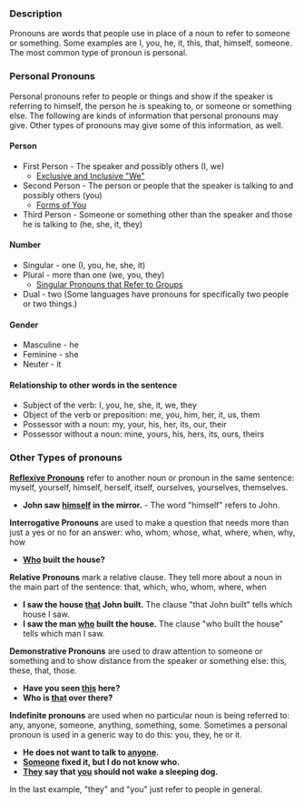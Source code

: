 

### Description

Pronouns are words that people use in place of a noun to refer to someone or something. Some examples are I, you, he, it, this, that, himself, someone. The most common type of pronoun is personal. 

### Personal Pronouns

Personal pronouns refer to people or things and show if the speaker is referring to himself, the person he is speaking to, or someone or something else. The following are kinds of information that personal pronouns may give. Other types of pronouns may give some of this information, as well.

#### Person

* First Person - The speaker and possibly others  (I, we)
    * [Exclusive and Inclusive "We"](../figs-exclusive/01.md)
* Second Person - The person or people that the speaker is talking to and possibly others  (you) 
    * [Forms of You](../figs-you/01.md)
* Third Person - Someone or something other than the speaker and those he is talking to (he, she, it, they)

#### Number

* Singular - one  (I, you, he, she, it) 
* Plural - more than one  (we, you, they)
    * [Singular Pronouns that Refer to Groups](../figs-youcrowd/01.md) 
* Dual - two (Some languages have pronouns for specifically two people or two things.)

#### Gender

* Masculine - he
* Feminine - she
* Neuter - it

#### Relationship to other words in the sentence

* Subject of the verb: I, you, he, she, it, we, they
* Object of the verb or preposition: me, you, him, her, it, us, them
* Possessor with a noun: my, your, his, her, its, our, their
* Possessor without a noun: mine, yours, his, hers, its, ours, theirs

### Other Types of pronouns

**[Reflexive Pronouns](../figs-rpronouns/01.md)** refer to another noun or pronoun in the same sentence: myself, yourself, himself, herself, itself, ourselves, yourselves, themselves.

* **John saw <u>himself</u> in the mirror.** - The word "himself" refers to John.

**Interrogative Pronouns** are used to make a question that needs more than just a yes or no for an answer: who, whom, whose, what, where, when, why, how

* **<u>Who</u> built the house?**

**Relative Pronouns** mark a relative clause. They tell more about a noun in the main part of the sentence: that, which, who, whom, where, when 

* **I saw the house <u>that</u> John built.** The clause "that John built" tells which house I saw.
* **I saw the man <u>who</u> built the house.** The clause "who built the house" tells which man I saw.

**Demonstrative Pronouns** are used to draw attention to someone or something and to show distance from the speaker or something else: this, these, that, those.  

* **Have you seen <u>this</u> here?**
* **Who is <u>that</u> over there?**

**Indefinite pronouns** are used when no particular noun is being referred to: any, anyone, someone, anything, something, some. Sometimes a personal pronoun is used in a generic way to do this: you, they, he or it.

* **He does not want to talk to <u>anyone</u>.** 
* **<u>Someone</u> fixed it, but I do not know who.** 
* **<u>They</u> say that <u>you</u> should not wake a sleeping dog.** 

In the last example, "they" and "you" just refer to people in general.
